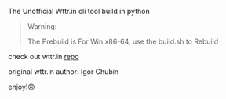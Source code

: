 The Unofficial Wttr.in cli tool build in python 

> Warning:
>
> The Prebuild is For Win x86-64, use the build.sh to Rebuild



check out wttr.in [repo](https://github.com/chubin/wttr.in)

original wttr.in author: Igor Chubin

 

enjoy!:upside_down_face:
